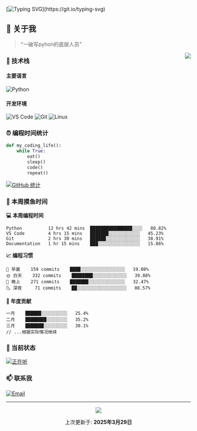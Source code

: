 [![Typing SVG](https://readme-typing-svg.herokuapp.com?font=Fira+Code&pause=1000&color=36BCF7&random=false&width=435&lines=print(%22Hello%2C+World!%22);%23+Welcome+to+my+code+space+%F0%9F%90%8D)](https://git.io/typing-svg)

## 🌟 关于我

> "一破写pyhon的底层人员"

<img align="right" src="https://github-readme-stats.vercel.app/api/top-langs/?username=huanxin996&theme=tokyonight" />

### 🎯 技术栈

#### 主要语言

![Python](https://img.shields.io/badge/Python-Expert-3776AB?style=for-the-badge&logo=python&logoColor=white)

#### 开发环境

![VS Code](https://img.shields.io/badge/VS_Code-007ACC?style=for-the-badge&logo=visual-studio-code&logoColor=white)
![Git](https://img.shields.io/badge/Git-F05032?style=for-the-badge&logo=git&logoColor=white)
![Linux](https://img.shields.io/badge/Linux-FCC624?style=for-the-badge&logo=linux&logoColor=black)

### ⏰ 编程时间统计

```python
def my_coding_life():
    while True:
        eat()
        sleep()
        code()
        repeat()
```

[![GitHub 统计](https://github-readme-stats.vercel.app/api?username=huanxin996&show_icons=true&theme=tokyonight)](https://github.com/huanxin996)

### 🌈 本周摸鱼时间

<!--START_SECTION:waka-->
**💻 本周编程时间** 

```text
Python          12 hrs 42 mins  ████████████████░░░░   80.82%
VS Code         4 hrs 15 mins   ███████░░░░░░░░░░░░   45.23%
Git             2 hrs 30 mins   ██████░░░░░░░░░░░░░   38.91%
Documentation   1 hr 15 mins    ███░░░░░░░░░░░░░░░░   15.86%
```

**📈 编程习惯** 

```text
🌅 早晨    159 commits    ████░░░░░░░░░░░░░░░░░   19.08%
🌞 白天    332 commits    ████████░░░░░░░░░░░░░   39.88%
🌙 晚上    271 commits    ███████░░░░░░░░░░░░░░   32.47%
🌜 深夜     71 commits    ██░░░░░░░░░░░░░░░░░░░   08.57%
```

**💪 年度贡献** 

```text
一月    ██████░░░░░░░░░░   25.4%
二月    ████████░░░░░░░░   35.2%
三月    ███████░░░░░░░░░   30.1%
// ...根据实际情况继续
```
<!--END_SECTION:waka-->

### 🎵 当前状态

[![正在听](https://spotify-github-profile.vercel.app/api/view?uid=USER_ID&cover_image=true&theme=natemoo-re&show_offline=false&background_color=121212)](https://github.com/kittinan/spotify-github-profile)

### 📫 联系我

[![Email](https://img.shields.io/badge/Email-D14836?style=for-the-badge&logo=gmail&logoColor=white)](mailto:mc.xiaolang@Foxmail.com)

---

<p align="center">
  <img src="https://profile-counter.glitch.me/huanxin996/count.svg" />
</p>

<p align="center">
  上次更新于: <b>2025年3月29日</b>
</p>